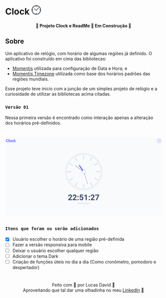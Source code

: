 # Clock <img src="./public/favicon.svg" style="width: 30px; height: 30px;" />

<h4 align="center">
  🚧 Projeto Clock e ReadMe 🚀 Em Construção 🚧
</h4>

## Sobre

Um aplicativo de relógio, com horário de algumas regiões já definido. O aplicativo foi construído em cima das bibliotecas:
  - [Momentjs](https://momentjs.com/) utilizada para configuração de Data e Hora; e
  - [Momentjs Timezone](https://momentjs.com/timezone/) utilizada como base dos horários padrões das regiões mundiais.

Esse projeto teve inicio com a junção de um simples projeto de relógio e a curiosidade de utilizar as bibliotecas acima citadas. 

### `Versão 01`

Nessa primeira versão é encontrado como interação apenas a alteração dos horários pré-definidos.

<h1 align="center">
  <img alt="Clock" title="Clock" src="./src/assets/gifs/Clock.gif">
</h1>

### `Itens que foram ou serão adicionados`

- [x] Usuário escolher o horário de uma região pré-definida
- [ ] Fazer a versão responsiva para mobile
- [ ] Deixar o usuário escolher qualquer região
- [ ] Adicionar o tema Dark
- [ ] Criação de funções úteis no dia a dia (Como cronômetro, pomodoro e despertador)

#

<p align="center">
  Feito com 💜 por Lucas David 👋 <br/>
  Aproveitando que tal dar uma olhadinha no meu <a target="_blank" href="https://www.linkedin.com/in/lucasdav/">LinkedIn</a> 🌠
</p>
